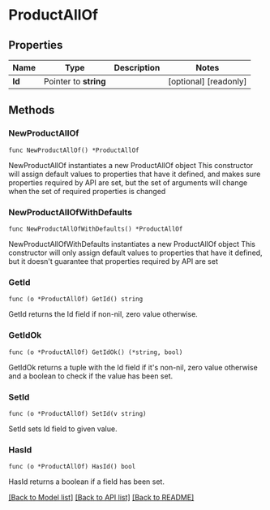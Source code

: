 # ProductAllOf

## Properties

Name | Type | Description | Notes
------------ | ------------- | ------------- | -------------
**Id** | Pointer to **string** |  | [optional] [readonly] 

## Methods

### NewProductAllOf

`func NewProductAllOf() *ProductAllOf`

NewProductAllOf instantiates a new ProductAllOf object
This constructor will assign default values to properties that have it defined,
and makes sure properties required by API are set, but the set of arguments
will change when the set of required properties is changed

### NewProductAllOfWithDefaults

`func NewProductAllOfWithDefaults() *ProductAllOf`

NewProductAllOfWithDefaults instantiates a new ProductAllOf object
This constructor will only assign default values to properties that have it defined,
but it doesn't guarantee that properties required by API are set

### GetId

`func (o *ProductAllOf) GetId() string`

GetId returns the Id field if non-nil, zero value otherwise.

### GetIdOk

`func (o *ProductAllOf) GetIdOk() (*string, bool)`

GetIdOk returns a tuple with the Id field if it's non-nil, zero value otherwise
and a boolean to check if the value has been set.

### SetId

`func (o *ProductAllOf) SetId(v string)`

SetId sets Id field to given value.

### HasId

`func (o *ProductAllOf) HasId() bool`

HasId returns a boolean if a field has been set.


[[Back to Model list]](../README.md#documentation-for-models) [[Back to API list]](../README.md#documentation-for-api-endpoints) [[Back to README]](../README.md)


